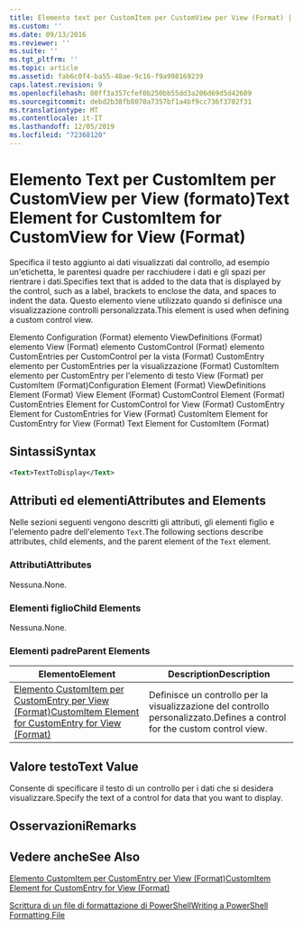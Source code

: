 ```yaml
---
title: Elemento text per CustomItem per CustomView per View (Format) | Microsoft Docs
ms.custom: ''
ms.date: 09/13/2016
ms.reviewer: ''
ms.suite: ''
ms.tgt_pltfrm: ''
ms.topic: article
ms.assetid: fab6c0f4-ba55-48ae-9c16-f9a998169239
caps.latest.revision: 9
ms.openlocfilehash: 00ff3a357cfef0b250bb55dd3a206d69d5d42609
ms.sourcegitcommit: debd2b38fb8070a7357bf1a4bf9cc736f3702f31
ms.translationtype: MT
ms.contentlocale: it-IT
ms.lasthandoff: 12/05/2019
ms.locfileid: "72368120"
---
```

# <a name="text-element-for-customitem-for-customview-for-view-format"></a><span data-ttu-id="424b7-102">Elemento Text per CustomItem per CustomView per View (formato)</span><span class="sxs-lookup"><span data-stu-id="424b7-102">Text Element for CustomItem for CustomView for View (Format)</span></span>

<span data-ttu-id="424b7-103">Specifica il testo aggiunto ai dati visualizzati dal controllo, ad esempio un'etichetta, le parentesi quadre per racchiudere i dati e gli spazi per rientrare i dati.</span><span class="sxs-lookup"><span data-stu-id="424b7-103">Specifies text that is added to the data that is displayed by the control, such as a label, brackets to enclose the data, and spaces to indent the data.</span></span> <span data-ttu-id="424b7-104">Questo elemento viene utilizzato quando si definisce una visualizzazione controlli personalizzata.</span><span class="sxs-lookup"><span data-stu-id="424b7-104">This element is used when defining a custom control view.</span></span>

<span data-ttu-id="424b7-105">Elemento Configuration (Format) elemento ViewDefinitions (Format) elemento View (Format) elemento CustomControl (Format) elemento CustomEntries per CustomControl per la vista (Format) CustomEntry elemento per CustomEntries per la visualizzazione (Format) CustomItem elemento per CustomEntry per l'elemento di testo View (Format) per CustomItem (Format)</span><span class="sxs-lookup"><span data-stu-id="424b7-105">Configuration Element (Format) ViewDefinitions Element (Format) View Element (Format) CustomControl Element (Format) CustomEntries Element for CustomControl for View (Format) CustomEntry Element for CustomEntries for View (Format) CustomItem Element for CustomEntry for View (Format) Text Element for CustomItem (Format)</span></span>

## <a name="syntax"></a><span data-ttu-id="424b7-106">Sintassi</span><span class="sxs-lookup"><span data-stu-id="424b7-106">Syntax</span></span>

```xml
<Text>TextToDisplay</Text>
```

## <a name="attributes-and-elements"></a><span data-ttu-id="424b7-107">Attributi ed elementi</span><span class="sxs-lookup"><span data-stu-id="424b7-107">Attributes and Elements</span></span>

<span data-ttu-id="424b7-108">Nelle sezioni seguenti vengono descritti gli attributi, gli elementi figlio e l'elemento padre dell'elemento `Text`.</span><span class="sxs-lookup"><span data-stu-id="424b7-108">The following sections describe attributes, child elements, and the parent element of the `Text` element.</span></span>

### <a name="attributes"></a><span data-ttu-id="424b7-109">Attributi</span><span class="sxs-lookup"><span data-stu-id="424b7-109">Attributes</span></span>

<span data-ttu-id="424b7-110">Nessuna.</span><span class="sxs-lookup"><span data-stu-id="424b7-110">None.</span></span>

### <a name="child-elements"></a><span data-ttu-id="424b7-111">Elementi figlio</span><span class="sxs-lookup"><span data-stu-id="424b7-111">Child Elements</span></span>

<span data-ttu-id="424b7-112">Nessuna.</span><span class="sxs-lookup"><span data-stu-id="424b7-112">None.</span></span>

### <a name="parent-elements"></a><span data-ttu-id="424b7-113">Elementi padre</span><span class="sxs-lookup"><span data-stu-id="424b7-113">Parent Elements</span></span>

|<span data-ttu-id="424b7-114">Elemento</span><span class="sxs-lookup"><span data-stu-id="424b7-114">Element</span></span>|<span data-ttu-id="424b7-115">Description</span><span class="sxs-lookup"><span data-stu-id="424b7-115">Description</span></span>|
|-------------|-----------------|
|[<span data-ttu-id="424b7-116">Elemento CustomItem per CustomEntry per View (Format)</span><span class="sxs-lookup"><span data-stu-id="424b7-116">CustomItem Element for CustomEntry for View (Format)</span></span>](./customitem-element-for-customentry-for-customcontrol-for-view-format.md)|<span data-ttu-id="424b7-117">Definisce un controllo per la visualizzazione del controllo personalizzato.</span><span class="sxs-lookup"><span data-stu-id="424b7-117">Defines a control for the custom control view.</span></span>|

## <a name="text-value"></a><span data-ttu-id="424b7-118">Valore testo</span><span class="sxs-lookup"><span data-stu-id="424b7-118">Text Value</span></span>

<span data-ttu-id="424b7-119">Consente di specificare il testo di un controllo per i dati che si desidera visualizzare.</span><span class="sxs-lookup"><span data-stu-id="424b7-119">Specify the text of a control for data that you want to display.</span></span>

## <a name="remarks"></a><span data-ttu-id="424b7-120">Osservazioni</span><span class="sxs-lookup"><span data-stu-id="424b7-120">Remarks</span></span>

## <a name="see-also"></a><span data-ttu-id="424b7-121">Vedere anche</span><span class="sxs-lookup"><span data-stu-id="424b7-121">See Also</span></span>

[<span data-ttu-id="424b7-122">Elemento CustomItem per CustomEntry per View (Format)</span><span class="sxs-lookup"><span data-stu-id="424b7-122">CustomItem Element for CustomEntry for View (Format)</span></span>](./customitem-element-for-customentry-for-customcontrol-for-view-format.md)

[<span data-ttu-id="424b7-123">Scrittura di un file di formattazione di PowerShell</span><span class="sxs-lookup"><span data-stu-id="424b7-123">Writing a PowerShell Formatting File</span></span>](./writing-a-powershell-formatting-file.md)
